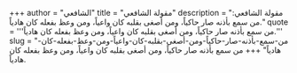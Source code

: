 +++
author = "الشافعي"
title = "مقولة الشافعي"
description = "مقولة الشافعي: من سمع بأذنه صار حاكياً، ومن أصغى بقلبه كان واعياً، ومن وعظ بفعله كان هادياً."
quote = '''من سمع بأذنه صار حاكياً، ومن أصغى بقلبه كان واعياً، ومن وعظ بفعله كان هادياً.'''
slug = "من-سمع-بأذنه-صار-حاكياً-ومن-أصغى-بقلبه-كان-واعياً-ومن-وعظ-بفعله-كان-هادياً"
+++
من سمع بأذنه صار حاكياً، ومن أصغى بقلبه كان واعياً، ومن وعظ بفعله كان هادياً.
